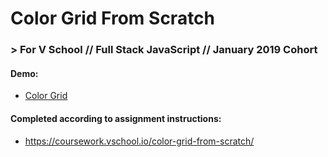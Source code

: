 # Color Grid From Scratch
### > For V School // Full Stack JavaScript // January 2019 Cohort

#### Demo:
- <a href="http://htmlpreview.github.com/?https://github.com/yummywakame/V-School-Assignments/blob/master/exercises/week-02/01-color-grid-from-scratch/index.html">Color Grid</a>

#### Completed according to assignment instructions: 
- https://coursework.vschool.io/color-grid-from-scratch/
